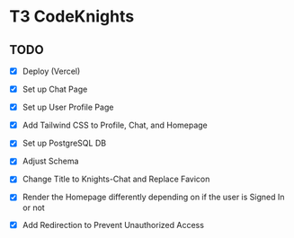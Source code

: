 # T3 CodeKnights

## TODO

- [x] Deploy (Vercel)
- [x] Set up Chat Page
- [x] Set up User Profile Page
- [x] Add Tailwind CSS to Profile, Chat, and Homepage
- [x] Set up PostgreSQL DB
- [x] Adjust Schema
- [x] Change Title to Knights-Chat and Replace Favicon
- [x] Render the Homepage differently depending on if the user is Signed In or not
- [x] Add Redirection to Prevent Unauthorized Access






